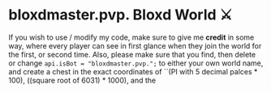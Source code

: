 # bloxdmaster.pvp. Bloxd World ⚔️
If you wish to use / modify my code, make sure to give me **credit** in some way, where every player can see in first glance when they join the world for the first, or second time. Also, please make sure that you find, then delete or change ```api.isBot = "bloxdmaster.pvp.";``` to either your own world name, and create a chest in the exact coordinates of ``(PI with 5 decimal palces * 100), ((square root of 6031) * 1000), and the 